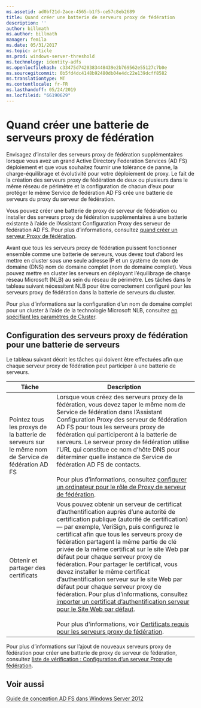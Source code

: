 ```yaml
---
ms.assetid: ad0bf21d-2ace-4565-b1f5-ce57c8eb2689
title: Quand créer une batterie de serveurs proxy de fédération
description: ''
author: billmath
ms.author: billmath
manager: femila
ms.date: 05/31/2017
ms.topic: article
ms.prod: windows-server-threshold
ms.technology: identity-adfs
ms.openlocfilehash: c33475d7420383448439e2b769562e55127c7b0e
ms.sourcegitcommit: 0b5fd4dc4148b92480db04e4dc22e139dcff8582
ms.translationtype: MT
ms.contentlocale: fr-FR
ms.lasthandoff: 05/24/2019
ms.locfileid: "66190629"
---
```

# <a name="when-to-create-a-federation-server-proxy-farm"></a>Quand créer une batterie de serveurs proxy de fédération

Envisagez d’installer des serveurs proxy de fédération supplémentaires lorsque vous avez un grand Active Directory Federation Services \(AD FS\) déploiement et que vous souhaitez fournir une tolérance de panne, la charge\-équilibrage et évolutivité pour votre déploiement de proxy. Le fait de la création des serveurs proxy de fédération de deux ou plusieurs dans le même réseau de périmètre et la configuration de chacun d’eux pour protéger le même Service de fédération AD FS crée une batterie de serveurs du proxy du serveur de fédération.  
  
Vous pouvez créer une batterie de proxy de serveur de fédération ou installer des serveurs proxy de fédération supplémentaires à une batterie existante à l’aide de l’Assistant Configuration Proxy des serveur de fédération AD FS. Pour plus d’informations, consultez [quand créer un serveur Proxy de fédération](When-to-Create-a-Federation-Server-Proxy.md).  
  
Avant que tous les serveurs proxy de fédération puissent fonctionner ensemble comme une batterie de serveurs, vous devez tout d’abord les mettre en cluster sous une seule adresse IP et un système de nom de domaine \(DNS\) nom de domaine complet \(nom de domaine complet\). Vous pouvez mettre en cluster les serveurs en déployant l’équilibrage de charge réseau Microsoft \(NLB\) au sein du réseau de périmètre. Les tâches dans le tableau suivant nécessitent NLB pour être correctement configuré pour les serveurs proxy de fédération dans la batterie de serveurs du cluster.  
  
Pour plus d’informations sur la configuration d’un nom de domaine complet pour un cluster à l’aide de la technologie Microsoft NLB, consultez [en spécifiant les paramètres de Cluster](https://go.microsoft.com/fwlink/?linkid=74651).  
  
## <a name="configuring-federation-server-proxies-for-a-farm"></a>Configuration des serveurs proxy de fédération pour une batterie de serveurs  
Le tableau suivant décrit les tâches qui doivent être effectuées afin que chaque serveur proxy de fédération peut participer à une batterie de serveurs.  
  
|Tâche|Description|  
|--------|---------------|  
|Pointez tous les proxys de la batterie de serveurs sur le même nom de Service de fédération AD FS|Lorsque vous créez des serveurs proxy de la fédération, vous devez taper le même nom de Service de fédération dans l’Assistant Configuration Proxy des serveur de fédération AD FS pour tous les serveurs proxy de fédération qui participeront à la batterie de serveurs. Le serveur proxy de fédération utilise l’URL qui constitue ce nom d’hôte DNS pour déterminer quelle instance de Service de fédération AD FS de contacts.<br /><br />Pour plus d’informations, consultez [configurer un ordinateur pour le rôle de Proxy de serveur de fédération](../../ad-fs/deployment/Configure-a-Computer-for-the-Federation-Server-Proxy-Role.md).|  
|Obtenir et partager des certificats|Vous pouvez obtenir un serveur de certificat d’authentification auprès d’une autorité de certification publique \(autorité de certification\)— par exemple, VeriSign, puis configurez le certificat afin que tous les serveurs proxy de fédération partagent la même partie de clé privée de la même certificat sur le site Web par défaut pour chaque serveur proxy de fédération. Pour partager le certificat, vous devez installer le même certificat d’authentification serveur sur le site Web par défaut pour chaque serveur proxy de fédération. Pour plus d’informations, consultez [importer un certificat d’authentification serveur pour le Site Web par défaut](../../ad-fs/deployment/Import-a-Server-Authentication-Certificate-to-the-Default-Web-Site.md).<br /><br />Pour plus d'informations, voir [Certificats requis pour les serveurs proxy de fédération](Certificate-Requirements-for-Federation-Server-Proxies.md).|  
  
Pour plus d’informations sur l’ajout de nouveaux serveurs proxy de fédération pour créer une batterie de proxy de serveur de fédération, consultez [liste de vérification : Configuration d’un serveur Proxy de fédération](../../ad-fs/deployment/Checklist--Setting-Up-a-Federation-Server-Proxy.md).  
  
## <a name="see-also"></a>Voir aussi
[Guide de conception AD FS dans Windows Server 2012](AD-FS-Design-Guide-in-Windows-Server-2012.md)
